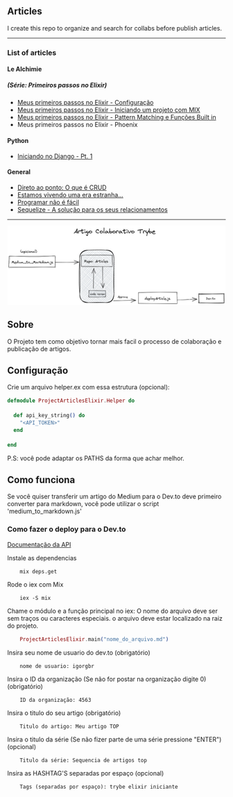 ## Articles

I create this repo to organize and search for collabs before publish articles.

---

### List of articles

#### Le Alchimie

##### (Série: Primeiros passos no Elixir)

- [Meus primeiros passos no Elixir - Configuração](https://github.com/igorgbr/articles/blob/main/Elixir/PrimeirosPassos/configuracao.md)
- [Meus primeiros passos no Elixir - Iniciando um projeto com MIX](https://github.com/igorgbr/articles/blob/main/Elixir/PrimeirosPassos/conceitos_iniciais.md)
- [Meus primeiros passos no Elixir - Pattern Matching e Funções Built in](https://github.com/igorgbr/articles/blob/main/Elixir/PrimeirosPassos/pattern_mathing_built_in.md)
- Meus primeiros passos no Elixir - Phoenix

#### Python

- [Iniciando no Django - Pt. 1](https://github.com/igorgbr/articles/blob/main/Python/Iniciando_uma_aplica%C3%A7%C3%A3o_com_Django_Framework.md)

#### General
- [Direto ao ponto: O que é CRUD](https://github.com/igorgbr/articles/blob/main/General/Direto_ao_ponto:_O_que_%C3%A9_CRUD%3F.md)
- [Estamos vivendo uma era estranha...](https://github.com/igorgbr/articles/blob/main/General/Estamos_vivendo_uma_era_estranha%E2%80%A6.md)
- [Programar não é fácil](https://github.com/igorgbr/articles/blob/main/General/Programar_n%C3%A3o_%C3%A9_f%C3%A1cil!.md)
- [Sequelize - A solução para os seus relacionamentos](https://github.com/igorgbr/articles/blob/main/General/Sequelize_%E2%80%94_A_solu%C3%A7%C3%A3o_para_seus_relacionamentos!.md)

---
![estrutura](estrutura.png)

## Sobre
O Projeto tem como objetivo tornar mais facil o processo de colaboração e publicação de artigos.

## Configuração

Crie um arquivo helper.ex com essa estrutura (opcional):

```elixir
defmodule ProjectArticlesElixir.Helper do

  def api_key_string() do
    "<API_TOKEN>"
  end

end
```

P.S: você pode adaptar os PATHS da forma que achar melhor.

## Como funciona
Se você quiser transferir um artigo do Medium para o Dev.to deve primeiro converter para markdown, você pode utilizar o script 'medium_to_markdown.js'

<!-- ### Como converter um artigo do Medium para Markdown

É nescessário ter o Node instalado.

clone o repositorio
```Shell
    git clone git@github.com:igorgbr/articles.git
```

Instale as bibliotecas
```Shell
    mix deps.get
```

Rode o projeto no MIX
```Shell
    iex -S mix
``` -->

<!-- Será gerado no caminho escolhido um arquivo de nome igual ao titulo do artigo no formato MD. -->


### Como fazer o deploy para o Dev.to
[Documentação da API](https://developers.forem.com/api/#section/Authentication)

Instale as dependencias
```Shell
    mix deps.get
```
Rode o iex com Mix
```Shell
    iex -S mix
```

Chame o módulo e a função principal no iex:
O nome do arquivo deve ser sem traços ou caracteres especiais.
o arquivo deve estar localizado na raiz do projeto.

```elixir
    ProjectArticlesElixir.main("nome_do_arquivo.md")
```


Insira seu nome de usuario do dev.to (obrigatório)
```Shell
    nome de usuario: igorgbr
```

Insira o ID da organização (Se não for postar na organização digite 0) (obrigatório)
```Shell
    ID da organização: 4563
```

Insira o titulo do seu artigo (obrigatório)
```Shell
    Titulo do artigo: Meu artigo TOP
```

Insira o titulo da série (Se não fizer parte de uma série pressione "ENTER") (opcional)
```Shell
    Titulo da série: Sequencia de artigos top
```

Insira as HASHTAG'S separadas por espaço (opcional)
```Shell
    Tags (separadas por espaço): trybe elixir iniciante
```
